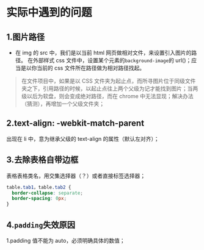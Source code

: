 # 实际中遇到的问题

## 1.图片路径

- 在 img 的 src 中，我们是以当前 html 网页做相对文件，来设置引入图片的路径。
  在外部样式 css 文件中，设置某个元素的`background-image`的 url()；应当是以你当前的 css 文件所在路径做为相对路径找起。

> 在文件项目中，如果是以 CSS 文件夹为起止点，而所寻图片位于同级文件夹之下，引用路径的时候，以起止点往上两个父级为记才能找到图片；当两级以后为软盘，则会变成绝对路径，而在 chrome 中无法显现；解决办法（猜测），再增加一个父级文件夹；

## 2.text-align: -webkit-match-parent

出现在 li 中，意为继承父级的 text-align 的属性（默认左对齐）；

## 3.去除表格自带边框

表格表格类名，用交集选择器（？）或者直接标签选择器；

```css
table.tab1，table.tab2 {
  border-collapse: separate;
  border-spacing: 0px;
}
```

## 4.`padding`失效原因

1.padding 值不能为 auto，必须明确具体的数值；
